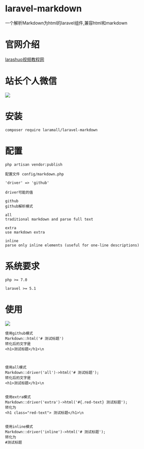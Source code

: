 # laravel-markdown

一个解析Markdown为html的laravel组件,兼容html和markdown

# 官网介绍

<a href="https://larashuo.com">larashuo视频教程网</a>

# 站长个人微信

<img src="https://larashuo.com/front/laracasts/images/larashuo-kf.png">

# 安装
````
composer require laramall/laravel-markdown

````

# 配置

````
php artisan vendor:publish

配置文件 config/markdown.php

'driver' => 'github'

driver可能的值

github
github解析模式

all     
traditional markdown and parse full text

extra   
use markdown extra

inline  
parse only inline elements (useful for one-line descriptions)

````

# 系统要求

````
php >= 7.0

laravel >= 5.1

````

# 使用

<img src="https://ecsvip.com/201712/markdown-cover.png">

````
使用github模式
Markdown::html('# 测试标题')
转化后的文字是
<h1>测试标题</h1>\n



使用all模式
Markdown::driver('all')->html('# 测试标题');
转化后的文字是
<h1>测试标题</h1>\n


使用extra模式
Markdown::driver('extra')->html('#{.red-text} 测试标题');
转化为
<h1 class="red-text"> 测试标题</h1>\n


使用inline模式
Markdown::driver('inline')->html('# 测试标题');
转化为
#测试标题

````
